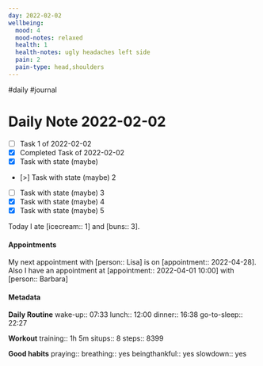 ```yaml
---
day: 2022-02-02
wellbeing:
  mood: 4
  mood-notes: relaxed
  health: 1
  health-notes: ugly headaches left side
  pain: 2
  pain-type: head,shoulders
---
```

#daily #journal

# Daily Note 2022-02-02

- [ ] Task 1 of 2022-02-02
- [x] Completed Task of 2022-02-02
- [x] Task with state (maybe)
- [>] Task with state (maybe) 2
- [ ] Task with state (maybe) 3
- [x] Task with state (maybe) 4
- [x] Task with state (maybe) 5

Today I ate [icecream:: 1] and [buns:: 3].

#### Appointments
My next appointment with [person:: Lisa] is on [appointment:: 2022-04-28].
Also I have an appointment at [appointment:: 2022-04-01 10:00] with [person:: Barbara]

#### Metadata

**Daily Routine**
wake-up:: 07:33
lunch:: 12:00
dinner:: 16:38
go-to-sleep:: 22:27

**Workout**
training:: 1h 5m
situps:: 8
steps:: 8399

**Good habits**
praying:: 
breathing:: yes
beingthankful:: yes
slowdown:: yes
